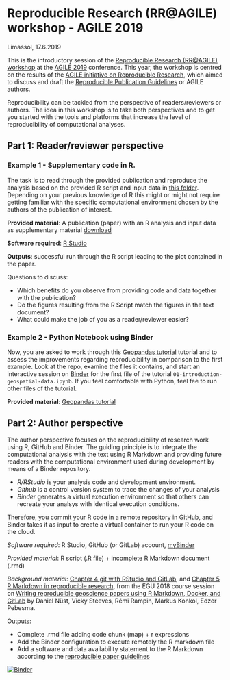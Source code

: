 # Reproducible Research (RR@AGILE) workshop - AGILE 2019
Limassol, 17.6.2019

This is the introductory session of the [Reproducible Research (RR@AGILE) workshop](https://o2r.info/reproducible-agile/2019/) at the [AGILE 2019](https://agile-online.org/) conference. This year, the workshop is centred on the results of the [AGILE initiative on Reproducible Research](https://o2r.info/reproducible-agile/initiative/), which aimed to discuss and draft the [Reproducible Publication Guidelines](https://osf.io/phmce/) or AGILE authors.

Reproducibility can be tackled from the perspective of readers/reviewers or authors. The idea in this workshop is to take both perspectives and to get you started with the tools and platforms that increase the level of reproducibility of computational analyses.

## Part 1: Reader/reviewer perspective

### Example 1 - Supplementary code in R.

The task is to read through the provided publication and reproduce the analysis based on the provided R script and input data in [this folder](https://github.com/cgranell/agile2019/tree/master/Readers_Example1). Depending on your previous knowledge of R this might or might not require getting familiar with the specific computational environment chosen by the authors of the publication of interest. 


**Provided material**: A publication (paper) with an R analysis and input data as supplementary material [download](https://github.com/cgranell/agile2019/tree/master/Readers_Example1)  

**Software required**: [R Studio](https://www.rstudio.com/products/rstudio/download/)

**Outputs**: successful run through the R script leading to the plot contained in the paper.

Questions to discuss:
* Which benefits do you observe from providing code and data together with the publication?
* Do the figures resulting from the R Script match the figures in the text document?
* What could make the job of you as a reader/reviewer easier?


### Example 2 - Python Notebook using Binder
Now, you are asked to work through this [Geopandas tutorial](https://github.com/jorisvandenbossche/geopandas-tutorial) tutorial and to assess the improvements regarding reproducibility in comparison to the first example. 
Look at the repo, examine the files it contains, and start an interactive session on [Binder](https://mybinder.org/) for the first file of the tutorial `01-introduction-geospatial-data.ipynb`. If you feel comfortable with Python, feel fee to run other files of the tutorial.

**Provided material**: [Geopandas tutorial](https://github.com/jorisvandenbossche/geopandas-tutorial)


## Part 2: Author perspective

The author perspective focuses on the reproducibility of research work using R, GitHub and Binder. The guiding principle is to integrate the computational analysis with the text using R Markdown and providing future readers with the computational environment used during development by means of a Binder repository. 
* _R/RStudio_ is your analysis code and development environment. 
* _Github_ is a control version system to trace the changes of your analysis
* _Binder_ generates a virtual execution environment so that others can recreate your analsys with identical execution conditions. 

Therefore, you commit your R code in a remote repository in GitHub, and Binder takes it as input to create a virtual container to run your R code on the cloud.

*Software required*: R Studio, GitHub (or GitLab) account, [myBinder](https://mybinder.org/)

*Provided material*: R script (.R file) + incomplete R Markdown document (.rmd)

*Background material*: [Chapter 4 git with RStudio and GitLab](https://vickysteeves.gitlab.io/repro-papers/git.html), and [Chapter 5 R Markdown in reproducible research](https://vickysteeves.gitlab.io/repro-papers/r-markdown-in-reproducible-research.html), from the  EGU 2018 course session on [Writing reproducible geoscience papers using R Markdown, Docker, and GitLab](https://vickysteeves.gitlab.io/repro-papers/index.html) by Daniel Nüst, Vicky Steeves, Rémi Rampin, Markus Konkol, Edzer Pebesma.

Outputs: 
* Complete .rmd file adding code chunk (map) + r expressions
* Add the Binder configuration to execute remotely the R markdown file
* Add a software and data availability statement to the R Markdown according to the [reproducible paper guidelines](https://osf.io/c8peu/)


[![Binder](https://mybinder.org/badge_logo.svg)](https://mybinder.org/v2/gh/cgranell/agile2019/master)
